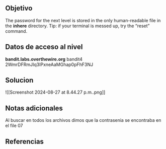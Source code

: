 ## Objetivo
The password for the next level is stored in the only human-readable file in the **inhere** directory. Tip: if your terminal is messed up, try the “reset” command.
## Datos de acceso al nivel
**bandit.labs.overthewire.org**
bandit4
2WmrDFRmJIq3IPxneAaMGhap0pFhF3NJ
## Solucion
![[Screenshot 2024-08-27 at 8.44.27 p.m..png]]
## Notas adicionales
Al buscar en todos los archivos dimos que la contrasenia se encontraba en el file 07
## Referencias
